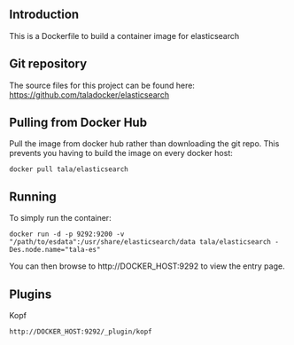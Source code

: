 ## Introduction
This is a Dockerfile to build a container image for elasticsearch

## Git repository
The source files for this project can be found here: https://github.com/taladocker/elasticsearch

## Pulling from Docker Hub
Pull the image from docker hub rather than downloading the git repo. This prevents you having to build the image on every docker host:

```
docker pull tala/elasticsearch
```

## Running
To simply run the container:

```
docker run -d -p 9292:9200 -v "/path/to/esdata":/usr/share/elasticsearch/data tala/elasticsearch -Des.node.name="tala-es"
```

You can then browse to http://DOCKER_HOST:9292 to view the entry page.

## Plugins

Kopf

```
http://DOCKER_HOST:9292/_plugin/kopf
```
